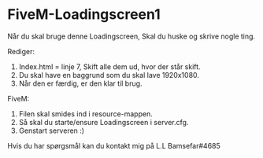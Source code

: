 # FiveM-Loadingscreen1
Når du skal bruge denne Loadingscreen, Skal du huske og skrive nogle ting.

Rediger:
1. Index.html = linje 7, Skift alle dem ud, hvor der står skift.
2. Du skal have en baggrund som du skal lave 1920x1080.
3. Når den er færdig, er den klar til brug.

FiveM:
1. Filen skal smides ind i resource-mappen.
2. Så skal du starte/ensure Loadingscreen i server.cfg.
3. Genstart serveren :)

Hvis du har spørgsmål kan du kontakt mig på L.L Bamsefar#4685

